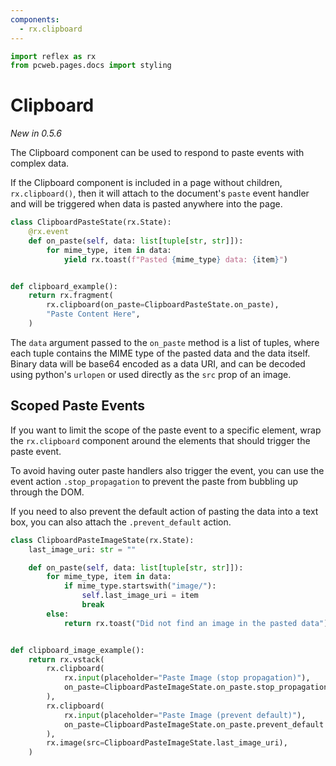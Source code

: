 ```yaml
---
components:
  - rx.clipboard
---
```


```python exec
import reflex as rx
from pcweb.pages.docs import styling
```

# Clipboard

_New in 0.5.6_

The Clipboard component can be used to respond to paste events with complex data.

If the Clipboard component is included in a page without children,
`rx.clipboard()`, then it will attach to the document's `paste` event handler
and will be triggered when data is pasted anywhere into the page.

```python demo exec
class ClipboardPasteState(rx.State):
    @rx.event
    def on_paste(self, data: list[tuple[str, str]]):
        for mime_type, item in data:
            yield rx.toast(f"Pasted {mime_type} data: {item}")


def clipboard_example():
    return rx.fragment(
        rx.clipboard(on_paste=ClipboardPasteState.on_paste),
        "Paste Content Here",
    )
```

The `data` argument passed to the `on_paste` method is a list of tuples, where
each tuple contains the MIME type of the pasted data and the data itself. Binary
data will be base64 encoded as a data URI, and can be decoded using python's
`urlopen` or used directly as the `src` prop of an image.

## Scoped Paste Events

If you want to limit the scope of the paste event to a specific element, wrap
the `rx.clipboard` component around the elements that should trigger the paste
event.

To avoid having outer paste handlers also trigger the event, you can use the
event action `.stop_propagation` to prevent the paste from bubbling up through
the DOM.

If you need to also prevent the default action of pasting the data into a text
box, you can also attach the `.prevent_default` action.

```python demo exec
class ClipboardPasteImageState(rx.State):
    last_image_uri: str = ""

    def on_paste(self, data: list[tuple[str, str]]):
        for mime_type, item in data:
            if mime_type.startswith("image/"):
                self.last_image_uri = item
                break
        else:
            return rx.toast("Did not find an image in the pasted data")


def clipboard_image_example():
    return rx.vstack(
        rx.clipboard(
            rx.input(placeholder="Paste Image (stop propagation)"),
            on_paste=ClipboardPasteImageState.on_paste.stop_propagation
        ),
        rx.clipboard(
            rx.input(placeholder="Paste Image (prevent default)"),
            on_paste=ClipboardPasteImageState.on_paste.prevent_default
        ),
        rx.image(src=ClipboardPasteImageState.last_image_uri),
    )
```
